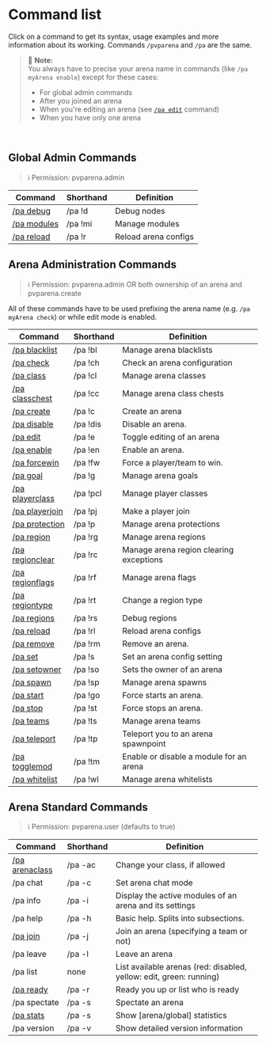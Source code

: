 # Command list

Click on a command to get its syntax, usage examples and more information about its working. Commands `/pvparena` and
 `/pa` are the same.

> 🚩 **Note:**  
> You always have to precise your arena name in commands (like `/pa myArena enable`) except for these cases:
> - For global admin commands
> - After you joined an arena
> - When you're editing an arena (see [`/pa edit`](commands/edit.md) command)
> - When you have only one arena

<br>

## Global Admin Commands

> ℹ Permission: pvparena.admin

| Command                            | Shorthand | Definition           |
|------------------------------------|-----------|----------------------|
| [/pa debug](commands/debug.md)     | /pa !d    | Debug nodes          |
| [/pa modules](commands/modules.md) | /pa !mi   | Manage modules       |
| [/pa reload](commands/reload.md)   | /pa !r    | Reload arena configs |

## Arena Administration Commands

> ℹ Permission: pvparena.admin OR both ownership of an arena and pvparena.create

All of these commands have to be used prefixing the arena name (e.g. `/pa myArena check`) or while edit mode is enabled.

| Command                                    | Shorthand | Definition                              |
|--------------------------------------------|-----------|-----------------------------------------|
| [/pa blacklist](commands/blacklist.md)     | /pa !bl   | Manage arena blacklists                 |
| [/pa check](commands/check.md)             | /pa !ch   | Check an arena configuration            |
| [/pa class](commands/class.md)             | /pa !cl   | Manage arena classes                    |
| [/pa classchest](commands/classchest.md)   | /pa !cc   | Manage arena class chests               |
| [/pa create](commands/create.md)           | /pa !c    | Create an arena                         |
| [/pa disable](commands/disable.md)         | /pa !dis  | Disable an arena.                       |
| [/pa edit](commands/edit.md)               | /pa !e    | Toggle editing of an arena              |
| [/pa enable](commands/enable.md)           | /pa !en   | Enable an arena.                        |
| [/pa forcewin](commands/forcewin.md)       | /pa !fw   | Force a player/team to win.             |
| [/pa goal](commands/goal.md)               | /pa !g    | Manage arena goals                      |
| [/pa playerclass](commands/playerclass.md) | /pa !pcl  | Manage player classes                   |
| [/pa playerjoin](commands/playerjoin.md)   | /pa !pj   | Make a player join                      |
| [/pa protection](commands/protection.md)   | /pa !p    | Manage arena protections                |
| [/pa region](commands/region.md)           | /pa !rg   | Manage arena regions                    |
| [/pa regionclear](commands/regionclear.md) | /pa !rc   | Manage arena region clearing exceptions |
| [/pa regionflags](commands/regionflags.md) | /pa !rf   | Manage arena flags                      |
| [/pa regiontype](commands/regiontype.md)   | /pa !rt   | Change a region type                    |
| [/pa regions](commands/regions.md)         | /pa !rs   | Debug regions                           |
| [/pa reload](commands/reload.md)           | /pa !rl   | Reload arena configs                    |
| [/pa remove](commands/remove.md)           | /pa !rm   | Remove an arena.                        | |
| [/pa set](commands/set.md)                 | /pa !s    | Set an arena config setting             |
| [/pa setowner](commands/setowner.md)       | /pa !so   | Sets the owner of an arena              |
| [/pa spawn](commands/spawn.md)             | /pa !sp   | Manage arena spawns                     |
| [/pa start](commands/start.md)             | /pa !go   | Force starts an arena.                  |
| [/pa stop](commands/stop.md)               | /pa !st   | Force stops an arena.                   |
| [/pa teams](commands/teams.md)             | /pa !ts   | Manage arena teams                      |
| [/pa teleport](commands/teleport.md)       | /pa !tp   | Teleport you to an arena spawnpoint     |
| [/pa togglemod](commands/togglemod.md)     | /pa !tm   | Enable or disable a module for an arena |
| [/pa whitelist](commands/whitelist.md)     | /pa !wl   | Manage arena whitelists                 |

## Arena Standard Commands

> ℹ Permission: pvparena.user (defaults to true)

| Command                                  | Shorthand | Definition                                                          |
|------------------------------------------|-----------|---------------------------------------------------------------------|
| [/pa arenaclass](commands/arenaclass.md) | /pa -ac   | Change your class, if allowed                                       |
| /pa chat                                 | /pa -c    | Set arena chat mode                                                 |
| /pa info                                 | /pa -i    | Display the active modules of an arena and its settings             |
| /pa help                                 | /pa -h    | Basic help. Splits into subsections.                                |
| [/pa join](commands/join.md)             | /pa -j    | Join an arena (specifying a team or not)                            |
| /pa leave                                | /pa -l    | Leave an arena                                                      |
| /pa list                                 | none      | List available arenas (red: disabled, yellow: edit, green: running) |
| [/pa ready](commands/ready.md)           | /pa -r    | Ready you up or list who is ready                                   |
| /pa spectate                             | /pa -s    | Spectate an arena                                                   |
| [/pa stats](commands/stats.md)           | /pa -s    | Show [arena/global] statistics                                      |
| /pa version                              | /pa -v    | Show detailed version information                                   |
